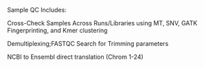 
Sample QC Includes:

Cross-Check Samples Across Runs/Libraries using MT, SNV, GATK Fingerprinting, and Kmer clustering

Demultiplexing;FASTQC Search for Trimming parameters

NCBI to Ensembl direct translation (Chrom 1-24)
